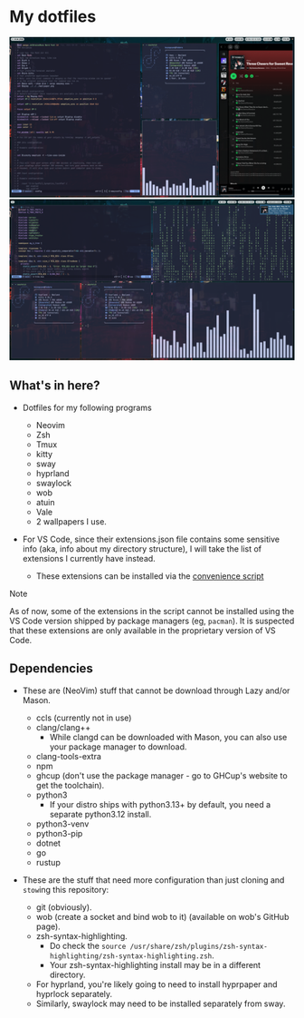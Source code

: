 # My dotfiles

![An example](./example.png)
![Hyprland example](./example-hyprland.png)

## What's in here?

- Dotfiles for my following programs
  - Neovim
  - Zsh
  - Tmux
  - kitty
  - sway
  - hyprland
  - swaylock
  - wob
  <!-- - sov -->
  <!-- - workstyle -->
  - atuin
  - Vale
  - 2 wallpapers I use.

- For VS Code, since their extensions.json file contains some sensitive
info (aka, info about my directory structure), I will take the list of
extensions I currently have instead.
  - These extensions can be installed via the [convenience script](./vscode-install-extensions.sh)
  
> [!NOTE]
> As of now, some of the extensions in the script cannot be installed using
> the VS Code version shipped by package managers (eg, `pacman`).
> It is suspected that these extensions are only available in the proprietary
> version of VS Code.

## Dependencies

- These are (NeoVim) stuff that cannot be download through Lazy and/or Mason.
  - ccls (currently not in use)
  - clang/clang++
    - While clangd can be downloaded with Mason, you can also use your package
    manager to download.
  - clang-tools-extra
  - npm
  - ghcup (don't use the package manager - go to GHCup's website to get the
  toolchain).
  - python3
    - If your distro ships with python3.13+ by default, you need a separate
    python3.12 install.
  - python3-venv
  - python3-pip
  - dotnet
  - go
  - rustup

- These are the stuff that need more configuration than just cloning and `stow`ing
this repository:
  - git (obviously).
  - wob (create a socket and bind wob to it) (available on wob's GitHub page).
  - zsh-syntax-highlighting.
    - Do check the `source /usr/share/zsh/plugins/zsh-syntax-highlighting/zsh-syntax-highlighting.zsh`.
    - Your zsh-syntax-highlighting install may be in a different directory.
  - For hyprland, you're likely going to need to install hyprpaper and hyprlock separately.
  - Similarly, swaylock may need to be installed separately from sway.
